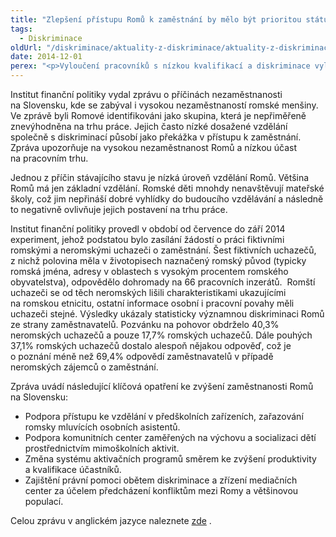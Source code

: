 ```yaml
---
title: "Zlepšení přístupu Romů k zaměstnání by mělo být prioritou státu"
tags:
  - Diskriminace
oldUrl: "/diskriminace/aktuality-z-diskriminace/aktuality-z-diskriminace-2014/zlepseni-pristupu-romu-k-zamestnani-by-melo-byt-prioritou-statu/"
date: 2014-12-01
perex: "<p>Vyloučení pracovníků s nízkou kvalifikací a diskriminace vylučuje romskou populaci z trhu práce. Experiment Institutu finanční politiky (analytický útvar Ministerstva financí SR) ukázal, že na Slovensku je šance přizvání Roma k pracovnímu pohovoru poloviční oproti uchazeči z majority, Romové jsou proto méně konkurenceschopní na trhu práce.</p>"
---
```


<!-- imported from the old website -->

<p class="align-blok">Institut finanční politiky vydal zprávu o příčinách nezaměstnanosti na Slovensku, kde se zabýval i vysokou nezaměstnaností romské menšiny. Ve zprávě byli Romové identifikováni jako skupina, která je nepřiměřeně znevýhodněna na trhu práce. Jejich často nízké dosažené vzdělání společně s diskriminací působí jako překážka v přístupu k zaměstnání. Zpráva upozorňuje na vysokou nezaměstnanost Romů a nízkou účast na pracovním trhu.</p><p class="align-blok">Jednou z příčin stávajícího stavu je nízká úroveň vzdělání Romů. Většina Romů má jen základní vzdělání. Romské děti mnohdy nenavštěvují mateřské školy, což jim nepřináší dobré vyhlídky do budoucího vzdělávání a následně to negativně ovlivňuje jejich postavení na trhu práce.</p><p class="align-blok">Institut finanční politiky provedl v období od července do září 2014 experiment, jehož podstatou bylo zasílání žádostí o práci fiktivními romskými a neromskými uchazeči o zaměstnání. Šest fiktivních uchazečů, z nichž polovina měla v životopisech naznačený romský původ (typicky romská jména, adresy v oblastech s vysokým procentem romského obyvatelstva), odpovědělo dohromady na 66 pracovních inzerátů.  Romští uchazeči se od těch neromských lišili charakteristikami ukazujícími na romskou etnicitu, ostatní informace osobní i pracovní povahy měli uchazeči stejné. Výsledky ukázaly statisticky významnou diskriminaci Romů ze strany zaměstnavatelů. Pozvánku na pohovor obdrželo 40,3% neromských uchazečů a pouze 17,7% romských uchazečů. Dále pouhých 37,1% romských uchazečů dostalo alespoň nějakou odpověď, což je o poznání méně než 69,4% odpovědí zaměstnavatelů v případě neromských zájemců o zaměstnání. </p><p>Zpráva uvádí následující klíčová opatření ke zvýšení zaměstnanosti Romů na Slovensku:</p><ul><li>Podpora přístupu ke vzdělání v předškolních zařízeních, zařazování romsky mluvících osobních asistentů.</li><li>Podpora komunitních center zaměřených na výchovu a socializaci dětí prostřednictvím mimoškolních aktivit.</li><li>Změna systému aktivačních programů směrem ke zvýšení produktivity a kvalifikace účastníků.</li><li>Zajištění právní pomoci obětem diskriminace a zřízení mediačních center za účelem předcházení konfliktům mezi Romy a většinovou populací.</li></ul><p>Celou zprávu v anglickém jazyce naleznete <a title="Otevření do nového okna" href="http://www.finance.gov.sk/en/Components/CategoryDocuments/s_LoadDocument.aspx?categoryId=698&amp;documentId=605" target="_blank">zde</a> <img alt="" src="https://www.ochrance.cz/typo3/ext/od_linkdesc/icons/external.gif" class="od_linkdesc_icon_external" />.</p>

